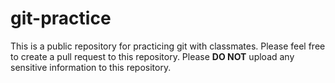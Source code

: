 # git-practice

This is a public repository for practicing git with classmates.
Please feel free to create a pull request to this repository.
Please **DO NOT** upload any sensitive information to this repository.
